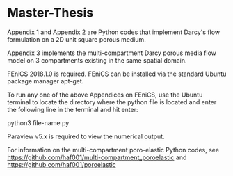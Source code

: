 # Master-Thesis

Appendix 1 and Appendix 2 are Python codes that implement Darcy's flow formulation on a 2D unit square porous medium.

Appendix 3 implements the multi-compartment Darcy porous media flow model on 3 compartments existing in the same spatial domain.

FEniCS 2018.1.0 is required. FEniCS can be installed via the standard Ubuntu package manager apt-get.

To run any one of the above Appendices on FEniCS, use the Ubuntu terminal to locate the directory where the python file is located and enter the following line in the terminal and hit enter:

python3 file-name.py

Paraview v5.x is required to view the numerical output.

For information on the multi-compartment poro-elastic Python codes, see https://github.com/haf001/multi-compartment_poroelastic and https://github.com/haf001/poroelastic
